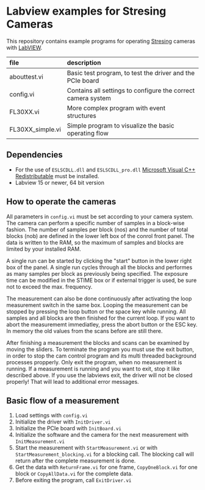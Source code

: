 # Labview examples for Stresing Cameras

This repository contains example programs for operating [Stresing](stresing.de) cameras with [LabVIEW](https://www.ni.com/en-us/shop/labview.html).

file				| description
:---				| :---
abouttest.vi		| Basic test program, to test the driver and the PCIe board
config.vi			| Contains all settings to configure the correct camera system
FL30XX.vi			| More complex program with event structures
FL30XX_simple.vi	| Simple program to visualize the basic operating flow

## Dependencies 

- For the use of `ESLSCDLL.dll` and `ESLSCDLL_pro.dll` [Microsoft Visual C++ Redistributable](https://aka.ms/vs/16/release/vc_redist.x64.exe) must be installed.
- Labview 15 or newer, 64 bit version

## How to operate the cameras
All parameters in `config.vi` must be set according to your camera system. The camera can perform a specific number of samples in a block-wise fashion. The number of samples per block (nos) and the number of total blocks (nob) are defined in the lower left box of the conrol front panel. The data is written to the RAM, so the maximum of samples and blocks are limited by your installed RAM.

A single run can be started by clicking the "start" button in the lower right box of the panel. A single run cycles through all the blocks and performes as many samples per block as previously being specified. The exposure time can be modified in the STIME box or if external trigger is used, be sure not to exceed the max. frequency.

The measurement can also be done continuously after activating the loop measurement switch in the same box. Looping the measurement can be stopped by pressing the loop button or the space key while running. All samples and all blocks are then finished for the current loop. If you want to abort the measurememt immediatley, press the abort button or the ESC key. In memory the old values from the scans before are still there.

After finishing a measurement the blocks and scans can be examined by moving the sliders. To terminate the program you must use the exit button, in order to stop the cam control program and its multi threaded background processes propperly. Only exit the program, when no measurement is running. If a measurement is running and you want to exit, stop it like described above. If you use the labviews exit, the driver will not be closed properly! That will lead to additional error messages.

## Basic flow of a measurement
1. Load settings with `config.vi`
2. Initialize the driver with `InitDriver.vi`
3. Initialize the PCIe board with `InitBoard.vi`
4. Initialize the software and the camera for the next measurement with `InitMeasurement.vi`
5. Start the measurement with `StartMeasurement.vi` or with `StartMeasurement_blocking.vi` for a blocking call. The blocking call will return after the complete measurement is done.
6. Get the data with `ReturnFrame.vi` for one frame, `CopyOneBlock.vi` for one block or `CopyAllData.vi` for the complete data.
7. Before exiting the program, call `ExitDriver.vi`
